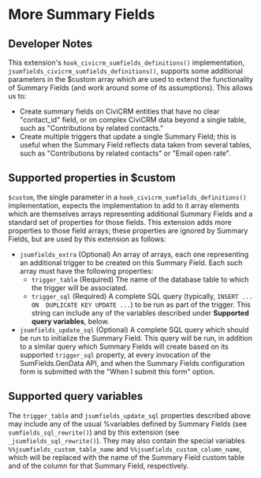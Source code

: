 # More Summary Fields
## Developer Notes

This extension's `hook_civicrm_sumfields_definitions()` implementation, 
`jsumfields_civicrm_sumfields_definitions()`, supports some additional parameters
in the $custom array which are used to extend the functionality of Summary Fields
(and work around some of its assumptions).  This allows us to:

* Create summary fields on CiviCRM entities that have no clear "contact_id" field,
  or on complex CiviCRM data beyond a single table, such as "Contributions by
  related contacts."
* Create multiple triggers that update a single Summary Field; this is useful
  when the Summary Field reflects data taken from several tables, such as 
  "Contributions by related contacts" or "Email open rate".

## Supported properties in $custom
`$custom`, the single parameter in a `hook_civicrm_sumfields_definitions()` 
implementation, expects the implementation to add to it array elements which are
themselves arrays representing additional Summary Fields and a standard set of 
properties for those fields. This extension adds more properties to those field
arrays; these properties are ignored by Summary Fields, but are used by this 
extension as follows:

* `jsumfields_extra` (Optional) An array of arrays, each one representing an 
  additional trigger to be created on this Summary Field. Each such array must 
  have the following properties:
  * `trigger_table` (Required) The name of the database table to which the 
    trigger will be associated.
  * `trigger_sql` (Required) A complete SQL query (typically, `INSERT ... ON 
    DUPLICATE KEY UPDATE ...`) to be run as part of the trigger. This string can
    include any of the variables described under **Supported query variables**,
    below.
* `jsumfields_update_sql` (Optional) A complete SQL query which should be run to
  initialize the Summary Field. This query will be run, in addition to a similar
  query which Summary Fields will create based on its supported `trigger_sql`
  property, at every invocation of the SumFields.GenData API, and when the 
  Summary Fields configuration form is submitted with the "When I submit this 
  form" option.

## Supported query variables
The `trigger_table` and `jsumfields_update_sql` properties described above may
include any of the usual %variables defined by Summary Fields (see 
`sumfields_sql_rewrite()`) and by this extension (see `_jsumfields_sql_rewrite()`). 
They may also contain the special variables `%%jsumfields_custom_table_name` and 
`%%jsumfields_custom_column_name`, which will be replaced with the name of the 
Summary Field custom table and of the column for that Summary Field, respectively.
